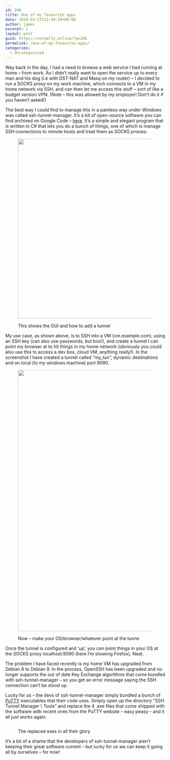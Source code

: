 ```yaml
---
id: 246
title: One of my favourite apps
date: 2019-03-27T12:49:20+00:00
author: james
excerpt: |
layout: post
guid: https://normally.online/?p=246
permalink: /one-of-my-favourite-apps/
categories:
  - Uncategorized
---
```

Way back in the day, I had a need to browse a web service I had running at home &#8211; from work. As I didn&#8217;t really want to open the service up to every man and his dog (i.e with DST-NAT and Masq on my router) &#8211; I decided to run a SOCKS proxy on my work machine, which connects to a VM in my home network via SSH, and can then let me access this stuff &#8211; sort of like a budget version VPN. (Note &#8211; this was allowed by my employer! Don&#8217;t do it if you haven&#8217;t asked!)

The best way I could find to manage this in a painless way under Windows was called ssh-tunnel-manager. It&#8217;s a bit of open-source software you can find archived on Google Code &#8211; [here](https://code.google.com/archive/p/ssh-tunnel-manager/). It&#8217;s a simple and elegant program that is written in C# that lets you do a bunch of things, one of which is manage SSH connections to remote hosts and treat them as SOCKS proxies.<figure class="wp-block-image">

<img loading="lazy" width="784" height="564" src="https://i2.wp.com/blog.dical.org/wp-content/uploads/2019/03/image.png?resize=784%2C564&#038;ssl=1" alt="" class="wp-image-247" srcset="https://i2.wp.com/blog.dical.org/wp-content/uploads/2019/03/image.png?w=784&ssl=1 784w, https://i2.wp.com/blog.dical.org/wp-content/uploads/2019/03/image.png?resize=300%2C216&ssl=1 300w, https://i2.wp.com/blog.dical.org/wp-content/uploads/2019/03/image.png?resize=768%2C552&ssl=1 768w" sizes="(max-width: 709px) 85vw, (max-width: 909px) 67vw, (max-width: 984px) 61vw, (max-width: 1362px) 45vw, 600px" data-recalc-dims="1" /> <figcaption>This shows the GUI and how to add a tunnel</figcaption></figure> 

My use case, as shown above, is to SSH into a VM (vm.example.com), using an SSH key (can also use passwords, but boo!), and create a tunnel I can point my browser at to hit things in my home network (obviously you could also use this to access a dev box, cloud VM, anything really!). In the screenshot I have created a tunnel called &#8220;my_tun&#8221;, dynamic destinations and on local (to my windows machine) port 9090.<figure class="wp-block-image">

<img loading="lazy" width="778" height="819" src="https://i1.wp.com/blog.dical.org/wp-content/uploads/2019/03/image-1.png?resize=778%2C819&#038;ssl=1" alt="" class="wp-image-248" srcset="https://i1.wp.com/blog.dical.org/wp-content/uploads/2019/03/image-1.png?w=778&ssl=1 778w, https://i1.wp.com/blog.dical.org/wp-content/uploads/2019/03/image-1.png?resize=285%2C300&ssl=1 285w, https://i1.wp.com/blog.dical.org/wp-content/uploads/2019/03/image-1.png?resize=768%2C808&ssl=1 768w" sizes="(max-width: 709px) 85vw, (max-width: 909px) 67vw, (max-width: 984px) 61vw, (max-width: 1362px) 45vw, 600px" data-recalc-dims="1" /> <figcaption>Now &#8211; make your OS/browser/whatever point at the tunne</figcaption></figure> 

Once the tunnel is configured and &#8216;up&#8217;, you can point things in your OS at the SOCKS proxy localhost:9090 (here I&#8217;m showing Firefox). Neat.

The problem I have faced recently is my home VM has upgraded from Debian 8 to Debian 9. In the process, OpenSSH has been upgraded and no longer supports the out of date Key Exchange algorithms that come bundled with ssh-tunnel-manager &#8211; so you get an error message saying the SSH connection can&#8217;t be stood up. 

Lucky for us &#8211; the devs of ssh-tunnel-manager simply bundled a bunch of [PuTTY](https://www.chiark.greenend.org.uk/~sgtatham/putty/latest.html) executables that their code uses. Simply open up the directory &#8220;SSH Tunnel Manager \ Tools&#8221; and replace the 4 .exe files that come shipped with the software with recent ones from the PuTTY website &#8211; easy peasy &#8211; and it all just works again.<figure class="wp-block-image">

<img src="https://i2.wp.com/blog.dical.org/wp-content/uploads/2019/03/image-2.png?w=840&#038;ssl=1" alt="" class="wp-image-249" data-recalc-dims="1" /> <figcaption>The replaced exes in all their glory</figcaption></figure> 

It&#8217;s a bit of a shame that the developers of ssh-tunnel-manager aren&#8217;t keeping their great software current &#8211; but lucky for us we can keep it going all by ourselves &#8211; for now!